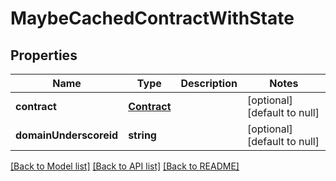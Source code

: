 # MaybeCachedContractWithState

## Properties
Name | Type | Description | Notes
------------ | ------------- | ------------- | -------------
**contract** | [**Contract**](Contract.md) |  | [optional] [default to null]
**domainUnderscoreid** | **string** |  | [optional] [default to null]

[[Back to Model list]](../README.md#documentation-for-models) [[Back to API list]](../README.md#documentation-for-api-endpoints) [[Back to README]](../README.md)


